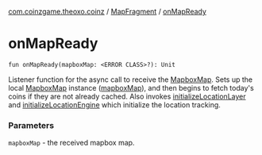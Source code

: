[com.coinzgame.theoxo.coinz](../index.md) / [MapFragment](index.md) / [onMapReady](.)

# onMapReady

`fun onMapReady(mapboxMap: <ERROR CLASS>?): Unit`

Listener function for the async call to receive the [MapboxMap](#).
Sets up the local [MapboxMap](#) instance ([mapboxMap](on-map-ready.md#com.coinzgame.theoxo.coinz.MapFragment$onMapReady()/mapboxMap)), and then begins to fetch today's coins
if they are not already cached.
Also invokes [initializeLocationLayer](#) and [initializeLocationEngine](#) which initialize
the location tracking.

### Parameters

`mapboxMap` - the received mapbox map.